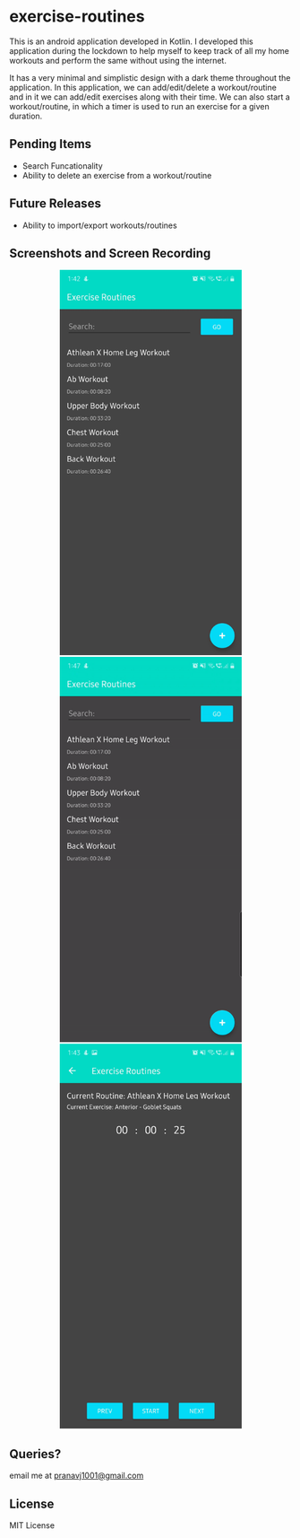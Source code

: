 # exercise-routines

This is an android application developed in Kotlin. I developed this application during the lockdown to help myself to keep track of all my home workouts and perform the same without using the internet.

It has a very minimal and simplistic design with a dark theme throughout the application. In this application, we can add/edit/delete a workout/routine and in it we can add/edit exercises along with their time. We can also start a workout/routine, in which a timer is used to run an exercise for a given duration.

## Pending Items

- Search Funcationality
- Ability to delete an exercise from a workout/routine

## Future Releases

- Ability to import/export workouts/routines

## Screenshots and Screen Recording

<p align="middle">
<img src="ScreenShots/screenshot1.jpg" width="325">
<img src="ScreenShots/exercise_routine_working.gif" width="325">
<img src="ScreenShots/screenshot2.jpg" width="325">
</p>

## Queries?

email me at pranavj1001@gmail.com

## License

MIT License
